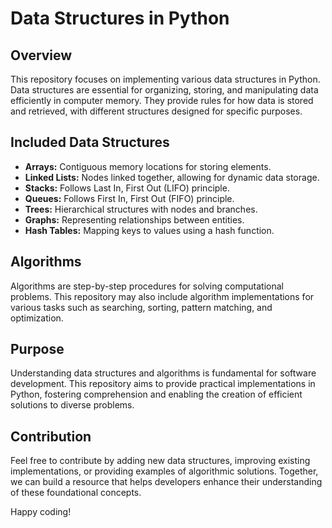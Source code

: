 # Data Structures in Python

## Overview

This repository focuses on implementing various data structures in Python. Data structures are essential for organizing, storing, and manipulating data efficiently in computer memory. They provide rules for how data is stored and retrieved, with different structures designed for specific purposes.

## Included Data Structures

- **Arrays:** Contiguous memory locations for storing elements.
- **Linked Lists:** Nodes linked together, allowing for dynamic data storage.
- **Stacks:** Follows Last In, First Out (LIFO) principle.
- **Queues:** Follows First In, First Out (FIFO) principle.
- **Trees:** Hierarchical structures with nodes and branches.
- **Graphs:** Representing relationships between entities.
- **Hash Tables:** Mapping keys to values using a hash function.

## Algorithms

Algorithms are step-by-step procedures for solving computational problems. This repository may also include algorithm implementations for various tasks such as searching, sorting, pattern matching, and optimization.

## Purpose

Understanding data structures and algorithms is fundamental for software development. This repository aims to provide practical implementations in Python, fostering comprehension and enabling the creation of efficient solutions to diverse problems.

## Contribution

Feel free to contribute by adding new data structures, improving existing implementations, or providing examples of algorithmic solutions. Together, we can build a resource that helps developers enhance their understanding of these foundational concepts.

Happy coding!
